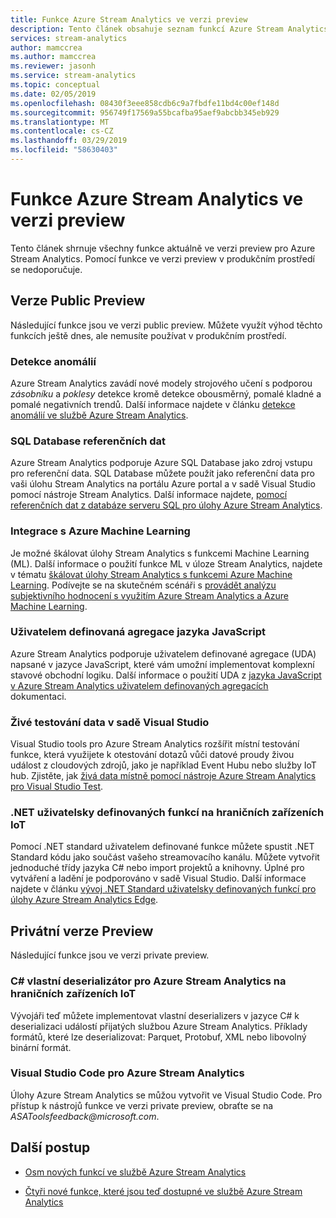 ```yaml
---
title: Funkce Azure Stream Analytics ve verzi preview
description: Tento článek obsahuje seznam funkcí Azure Stream Analytics, které jsou aktuálně ve verzi preview.
services: stream-analytics
author: mamccrea
ms.author: mamccrea
ms.reviewer: jasonh
ms.service: stream-analytics
ms.topic: conceptual
ms.date: 02/05/2019
ms.openlocfilehash: 08430f3eee858cdb6c9a7fbdfe11bd4c00ef148d
ms.sourcegitcommit: 956749f17569a55bcafba95aef9abcbb345eb929
ms.translationtype: MT
ms.contentlocale: cs-CZ
ms.lasthandoff: 03/29/2019
ms.locfileid: "58630403"
---
```

# <a name="azure-stream-analytics-preview-features"></a>Funkce Azure Stream Analytics ve verzi preview

Tento článek shrnuje všechny funkce aktuálně ve verzi preview pro Azure Stream Analytics. Pomocí funkce ve verzi preview v produkčním prostředí se nedoporučuje.

## <a name="public-previews"></a>Verze Public Preview

Následující funkce jsou ve verzi public preview. Můžete využít výhod těchto funkcích ještě dnes, ale nemusíte používat v produkčním prostředí.

### <a name="anomaly-detection"></a>Detekce anomálií

Azure Stream Analytics zavádí nové modely strojového učení s podporou *zásobníku* a *poklesy* detekce kromě detekce obousměrný, pomalé kladné a pomalé negativních trendů. Další informace najdete v článku [detekce anomálií ve službě Azure Stream Analytics](stream-analytics-machine-learning-anomaly-detection.md).

### <a name="sql-database-reference-data"></a>SQL Database referenčních dat

Azure Stream Analytics podporuje Azure SQL Database jako zdroj vstupu pro referenční data. SQL Database můžete použít jako referenční data pro vaši úlohu Stream Analytics na portálu Azure portal a v sadě Visual Studio pomocí nástroje Stream Analytics. Další informace najdete, [pomocí referenčních dat z databáze serveru SQL pro úlohy Azure Stream Analytics](sql-reference-data.md).

### <a name="integration-with-azure-machine-learning"></a>Integrace s Azure Machine Learning

Je možné škálovat úlohy Stream Analytics s funkcemi Machine Learning (ML). Další informace o použití funkce ML v úloze Stream Analytics, najdete v tématu [škálovat úlohy Stream Analytics s funkcemi Azure Machine Learning](stream-analytics-scale-with-machine-learning-functions.md). Podívejte se na skutečném scénáři s [provádět analýzu subjektivního hodnocení s využitím Azure Stream Analytics a Azure Machine Learning](stream-analytics-machine-learning-integration-tutorial.md).

### <a name="javascript-user-defined-aggregate"></a>Uživatelem definovaná agregace jazyka JavaScript

Azure Stream Analytics podporuje uživatelem definované agregace (UDA) napsané v jazyce JavaScript, které vám umožní implementovat komplexní stavové obchodní logiku. Další informace o použití UDA z [jazyka JavaScript v Azure Stream Analytics uživatelem definovaných agregacích](stream-analytics-javascript-user-defined-aggregates.md) dokumentaci. 

### <a name="live-data-testing-in-visual-studio"></a>Živé testování data v sadě Visual Studio

Visual Studio tools pro Azure Stream Analytics rozšířit místní testování funkce, která využijete k otestování dotazů vůči datové proudy živou událost z cloudových zdrojů, jako je například Event Hubu nebo služby IoT hub. Zjistěte, jak [živá data místně pomocí nástroje Azure Stream Analytics pro Visual Studio Test](stream-analytics-live-data-local-testing.md).

### <a name="net-user-defined-functions-on-iot-edge"></a>.NET uživatelsky definovaných funkcí na hraničních zařízeních IoT

Pomocí .NET standard uživatelem definované funkce můžete spustit .NET Standard kódu jako součást vašeho streamovacího kanálu. Můžete vytvořit jednoduché třídy jazyka C# nebo import projektů a knihovny. Úplné pro vytváření a ladění je podporováno v sadě Visual Studio. Další informace najdete v článku [vývoj .NET Standard uživatelsky definovaných funkcí pro úlohy Azure Stream Analytics Edge](stream-analytics-edge-csharp-udf-methods.md).

## <a name="private-previews"></a>Privátní verze Preview

Následující funkce jsou ve verzi private preview.

### <a name="c-custom-deserializer-for-azure-stream-analytics-on-iot-edge"></a>C# vlastní deserializátor pro Azure Stream Analytics na hraničních zařízeních IoT

Vývojáři teď můžete implementovat vlastní deserializers v jazyce C# k deserializaci událostí přijatých službou Azure Stream Analytics. Příklady formátů, které lze deserializovat: Parquet, Protobuf, XML nebo libovolný binární formát.

### <a name="visual-studio-code-for-azure-stream-analytics"></a>Visual Studio Code pro Azure Stream Analytics

Úlohy Azure Stream Analytics se můžou vytvořit ve Visual Studio Code. Pro přístup k nástrojů funkce ve verzi private preview, obraťte se na *ASAToolsfeedback\@microsoft.com*.

## <a name="next-steps"></a>Další postup

* [Osm nových funkcí ve službě Azure Stream Analytics](https://azure.microsoft.com/blog/eight-new-features-in-azure-stream-analytics/)

* [Čtyři nové funkce, které jsou teď dostupné ve službě Azure Stream Analytics](https://azure.microsoft.com/blog/4-new-features-now-available-in-azure-stream-analytics/)
